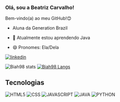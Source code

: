 ### Olá, sou a Beatriz Carvalho!

Bem-vindo(a) ao meu GitHub!😊



- Aluna da Generation Brazil

- 🌱 Atualmente estou aprendendo Java

- 😄 Pronomes: Ela/Dela


[![linkedin](https://img.shields.io/badge/LinkedIn-0077B5?style=for-the-badge&logo=linkedin&logoColor=white)](https://www.linkedin.com/in/beatriz-scarvalho98/)


![Biah98 stats](https://github-readme-stats.vercel.app/api?username=Biah98&show_icons=true&theme=radical)
[![Biah98 Langs](https://github-readme-stats.vercel.app/api/top-langs/?username=Biah98&layout=compact)](https://github.com/Biah98/github-readme-stats)




## Tecnologias

![HTML5](https://img.shields.io/badge/HTML5-E34F26?style=for-the-badge&logo=html5&logoColor=white)
![CSS](https://img.shields.io/badge/CSS3-1572B6?style=for-the-badge&logo=css3&logoColor=white)
![JAVASCRIPT](https://img.shields.io/badge/JavaScript-F7DF1E?style=for-the-badge&logo=javascript&logoColor=black)
![JAVA](https://img.shields.io/badge/Java-ED8B00?style=for-the-badge&logo=java&logoColor=white)
![PYTHON](https://img.shields.io/badge/Python-14354C?style=for-the-badge&logo=python&logoColor=white)
